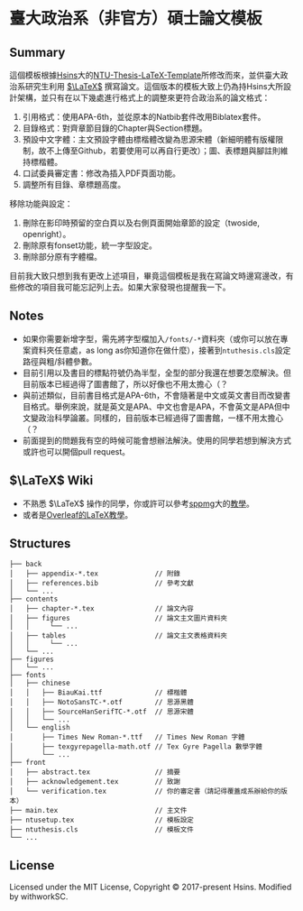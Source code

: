 # 臺大政治系（非官方）碩士論文模板

## Summary
這個模板根據[Hsins](https://github.com/Hsins)大的[NTU-Thesis-LaTeX-Template](https://github.com/Hsins/NTU-Thesis-LaTeX-Template)所修改而來，並供臺大政治系研究生利用 [$\LaTeX$](https://www.latex-project.org) 撰寫論文。這個版本的模板大致上仍為持Hsins大所設計架構，並只有在以下幾處進行格式上的調整來更符合政治系的論文格式：

1. 引用格式：使用APA-6th，並從原本的Natbib套件改用Biblatex套件。
2. 目錄格式：對齊章節目錄的Chapter與Section標題。
3. 預設中文字體：主文預設字體由標楷體改變為思源宋體（新細明體有版權限制，故不上傳至Github，若要使用可以再自行更改）；圖、表標題與腳註則維持標楷體。
4. 口試委員審定書：修改為插入PDF頁面功能。
5. 調整所有目錄、章標題高度。

移除功能與設定：

1. 刪除在影印時預留的空白頁以及右側頁面開始章節的設定（twoside, openright）。
2. 刪除原有fonset功能，統一字型設定。
3. 刪除部分原有字體檔。

目前我大致只想到我有更改上述項目，畢竟這個模板是我在寫論文時邊寫邊改，有些修改的項目我可能忘記列上去。如果大家發現也提醒我一下。

## Notes

* 如果你需要新增字型，需先將字型檔加入`/fonts/-*`資料夾（或你可以放在專案資料夾任意處，as long as你知道你在做什麼），接著到`ntuthesis.cls`設定路徑與粗/斜體參數。
* 目前引用以及書目的標點符號仍為半型，全型的部分我還在想要怎麼解決。但目前版本已經過得了圖書館了，所以好像也不用太擔心（？
* 與前述類似，目前書目格式是APA-6th，不會隨著是中文或英文書目而改變書目格式。舉例來說，就是英文是APA、中文也會是APA，不會英文是APA但中文變政治科學論叢。同樣的，目前版本已經過得了圖書館，一樣不用太擔心（？
* 前面提到的問題我有空的時候可能會想辦法解決。使用的同學若想到解決方式或許也可以開個pull request。

## $\LaTeX$ Wiki

 * 不熟悉 $\LaTeX$ 操作的同學，你或許可以參考[sppmg](https://github.com/sppmg)大的[教學](https://github.com/sppmg/TW_Thesis_Template)。
 * 或者是[Overleaf的LaTeX教學](https://www.overleaf.com/learn/latex/Tutorials)。

## Structures

```
├── back
│   ├── appendix-*.tex              // 附錄
│   ├── references.bib              // 參考文獻
│   └── ...
├── contents
│   ├── chapter-*.tex               // 論文內容
│   ├── figures                     // 論文主文圖片資料夾
│   │     └── ... 
│   ├── tables                      // 論文主文表格資料夾
│   │     └── ...         
│   └── ...
├── figures
│   └── ...
├── fonts
│   ├── chinese
│   │   ├── BiauKai.ttf             // 標楷體
│   │   ├── NotoSansTC-*.otf        // 思源黑體
│   │   ├── SourceHanSerifTC-*.otf  // 思源宋體
│   │   └── ...
│   └── english
│       ├── Times New Roman-*.ttf   // Times New Roman 字體
│       ├── texgyrepagella-math.otf // Tex Gyre Pagella 數學字體
│       └── ...
├── front
│   ├── abstract.tex                // 摘要
│   ├── acknowledgement.tex         // 致謝
│   └── verification.tex            // 你的審定書（請記得覆蓋成系辦給你的版本）
├── main.tex                        // 主文件
├── ntusetup.tex                    // 模板設定
├── ntuthesis.cls                   // 模板文件
└── ...
```

## License

Licensed under the MIT License, Copyright © 2017-present Hsins. Modified by withworkSC. 
